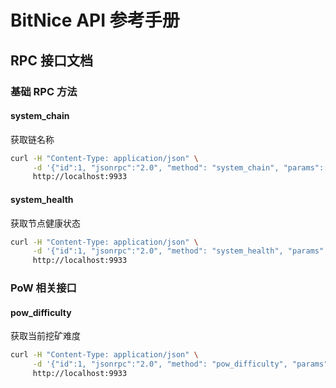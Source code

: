 # BitNice API 参考手册

## RPC 接口文档

### 基础 RPC 方法

#### system_chain
获取链名称
```bash
curl -H "Content-Type: application/json" \
     -d '{"id":1, "jsonrpc":"2.0", "method": "system_chain", "params":[]}' \
     http://localhost:9933
```

#### system_health  
获取节点健康状态
```bash
curl -H "Content-Type: application/json" \
     -d '{"id":1, "jsonrpc":"2.0", "method": "system_health", "params":[]}' \
     http://localhost:9933
```

### PoW 相关接口

#### pow_difficulty
获取当前挖矿难度
```bash
curl -H "Content-Type: application/json" \
     -d '{"id":1, "jsonrpc":"2.0", "method": "pow_difficulty", "params":[]}' \
     http://localhost:9933
``` 